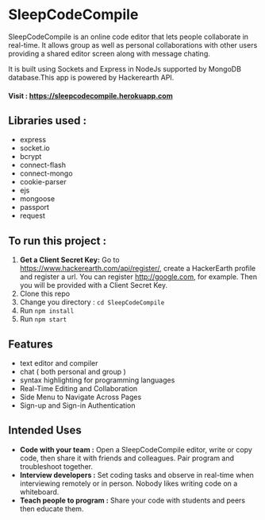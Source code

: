 # SleepCodeCompile

SleepCodeCompile is an online code editor that lets people collaborate in real-time. It allows group as well as personal collaborations with other users providing a shared editor screen along with message chating.

It is built using Sockets and Express in NodeJs supported by MongoDB database.This app is powered by Hackerearth API. 

#### Visit : https://sleepcodecompile.herokuapp.com 

## Libraries used :
<ul>
<li>express</li>
<li>socket.io</li>
<li>bcrypt</li>
<li>connect-flash</li>
<li>connect-mongo</li>
<li>cookie-parser</li>
<li>ejs</li>
<li>mongoose</li>
<li>passport</li>
<li>request</li>
</ul>

## To run this project :

1. <b>Get a Client Secret Key:</b> Go to https://www.hackerearth.com/api/register/, create a HackerEarth profile and register a url. You can register http://google.com, for example. Then you will be provided with a Client Secret Key. 
2. Clone this repo
3. Change you directory : `cd SleepCodeCompile`
4. Run `npm install`
5. Run `npm start`

## Features

<ul>
 <li>text editor and compiler</li>
 <li>chat ( both personal and group )</li>
 <li>syntax highlighting for programming languages</li>
 <li>Real-Time Editing and Collaboration</li>
 <li>Side Menu to Navigate Across Pages</li>
 <li>Sign-up and Sign-in Authentication</li>
</ul>

## Intended Uses

<ul>
 <li><b>Code with your team :</b> Open a SleepCodeCompile editor, write or copy code, then share it with friends and colleagues. Pair program and troubleshoot together.</li>

<li><b>Interview developers :</b> Set coding tasks and observe in real-time when interviewing remotely or in person. Nobody likes writing code on a whiteboard.</li>

<li><b>Teach people to program :</b> Share your code with students and peers then educate them.</li>
</ul>

